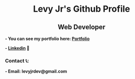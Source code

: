 <h1 align="center">Levy Jr's Github Profile</h1>

<p>
	
</p>

<h2 align="center"><b>Web Developer<b></h2>

<p>- You can see my portfolio here: <a href="https://levy-jr.com">Portfolio</a></p>
<p>- <a href="https://www.linkedin.com/in/levy-gomes-23543224a/">Linkedin</a> 💼</p>

<h3>Contact 📞:</h3>
	- Email: levyjrdev@gmail.com
